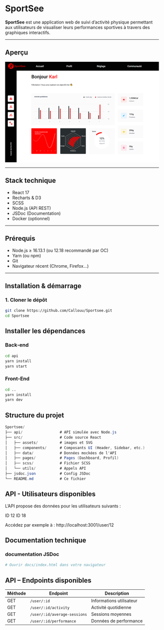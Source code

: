 # SportSee

**SportSee** est une application web de suivi d’activité physique permettant aux utilisateurs de visualiser leurs performances sportives à travers des graphiques interactifs.

---

## Aperçu

![SportSee Dashboard](https://github.com/Callouu/Sportsee/blob/main/src/assets/Screenshot_4.png)

---

## Stack technique

- React 17
- Recharts & D3
- SCSS
- Node.js (API REST)
- JSDoc (Documentation)
- Docker (optionnel)

---

## Prérequis

- Node.js ≥ 16.13.1 (ou 12.18 recommandé par OC)
- Yarn (ou npm)
- Git
- Navigateur récent (Chrome, Firefox…)

---

## Installation & démarrage

### 1. Cloner le dépôt

```bash
git clone https://github.com/Callouu/Sportsee.git
cd Sportsee
```

## Installer les dépendances

### Back‑end

```bash
cd api
yarn install
yarn start
```

### Front-End

```bash
cd ..
yarn install
yarn dev
```
## Structure du projet

```c#
Sportsee/
├── api/                 # API simulée avec Node.js
├── src/                 # Code source React
│   ├── assets/          # images et SVG
│   ├── components/      # Composants UI (Header, Sidebar, etc.)
│   ├── data/            # Données mockées de l'API
│   ├── pages/           # Pages (Dashboard, Profil)
│   ├── scss/            # Fichier SCSS 
│   └── utils/           # Appels API
├── jsdoc.json           # Config JSDoc
└── README.md            # Ce fichier
```
## API - Utilisateurs disponibles

L’API propose des données pour les utilisateurs suivants :

ID 12
ID 18

Accédez par exemple à :
http://localhost:3001/user/12


## Documentation technique

### documentation JSDoc

```bash
# Ouvrir docs/index.html dans votre navigateur
```

## API – Endpoints disponibles

| Méthode | Endpoint                     | Description              |
| ------- | ---------------------------- | ------------------------ |
| GET     | `/user/:id`                  | Informations utilisateur |
| GET     | `/user/:id/activity`         | Activité quotidienne     |
| GET     | `/user/:id/average-sessions` | Sessions moyennes        |
| GET     | `/user/:id/performance`      | Données de performance   |




